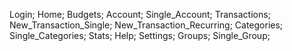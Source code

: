 Login;
Home;
Budgets;
Account;
Single_Account;
Transactions;
New_Transaction_Single;
New_Transaction_Recurring;
Categories;
Single_Categories;
Stats;
Help;
Settings;
Groups;
Single_Group;

